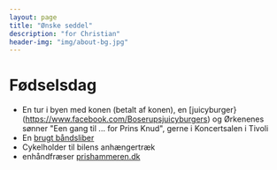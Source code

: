 ```yaml
---
layout: page
title: "Ønske seddel"
description: "for Christian"
header-img: "img/about-bg.jpg"
---
```

# Fødselsdag

* En tur i byen med konen (betalt af konen), en [juicyburger}(https://www.facebook.com/Boserupsjuicyburgers) og Ørkenenes sønner "Een gang til ... for Prins Knud", gerne i Koncertsalen i Tivoli
* En [brugt båndsliber](http://www.dba.dk/baandsliber-og-rondel-slibe/id-1014863237/)
* Cykelholder til bilens anhængertræk 
* enhåndfræser [prishammeren.dk](http://www.prishammeren.dk/shop/makita-enhaandsfraeser-5019p.html)

